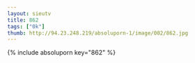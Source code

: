 ```yaml
--- 
layout: sieutv
title: 862
tags: ["0k"]
thumb: http://94.23.248.219/absoluporn-1/image/002/862.jpg
---
```

{% include absoluporn key="862" %} 

